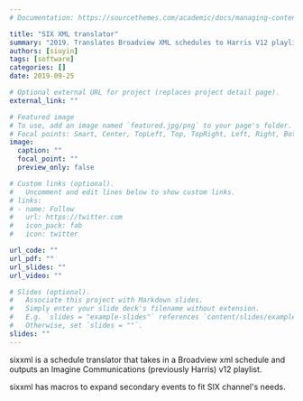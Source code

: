 ```yaml
---
# Documentation: https://sourcethemes.com/academic/docs/managing-content/

title: "SIX XML translator"
summary: "2019. Translates Broadview XML schedules to Harris V12 playlist for SIX channels."
authors: [siuyin]
tags: [software]
categories: []
date: 2019-09-25

# Optional external URL for project (replaces project detail page).
external_link: ""

# Featured image
# To use, add an image named `featured.jpg/png` to your page's folder.
# Focal points: Smart, Center, TopLeft, Top, TopRight, Left, Right, BottomLeft, Bottom, BottomRight.
image:
  caption: ""
  focal_point: ""
  preview_only: false

# Custom links (optional).
#   Uncomment and edit lines below to show custom links.
# links:
# - name: Follow
#   url: https://twitter.com
#   icon_pack: fab
#   icon: twitter

url_code: ""
url_pdf: ""
url_slides: ""
url_video: ""

# Slides (optional).
#   Associate this project with Markdown slides.
#   Simply enter your slide deck's filename without extension.
#   E.g. `slides = "example-slides"` references `content/slides/example-slides.md`.
#   Otherwise, set `slides = ""`.
slides: ""
---
```


sixxml is a schedule translator that takes in a Broadview xml schedule and outputs an Imagine Communications (previously Harris) v12 playlist.

sixxml has macros to expand secondary events to fit SIX channel's needs.

